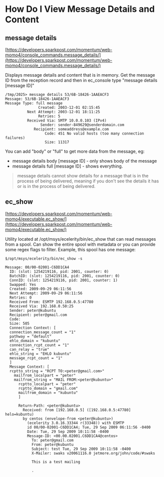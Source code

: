 # How Do I View Message Details and Content 

## message details

[https://developers.sparkpost.com/momentum/web-momo4/console_commands.message_details/](https://developers.sparkpost.com/momentum/web-momo4/console_commands.message_details/)

Displays message details and content that is in memory. Get the message ID from the reception record and then in ec_console type "message details [message  ID]"


```
/tmp/2025> message details 53/6B-18426-1AAEACF3
Message: 53/6B-18426-1AAEACF3
Message Type: full message
               Created: 2003-12-01 02:15:45
          Next Attempt: 2003-12-01 18:11:25
               Retries: 5
          Received Via: SMTP 10.0.0.103 (IPv4)
                Sender: sender-849629@senderdomain.com
             Recipient: someaddress@example.com
                  Code: 451 No valid hosts (too many connection failures)
                  Size: 11317
```


You can add "body" or "full" to get more data from the message, eg:

- message details body [message  ID] - only shows body of the message
- message details full [message  ID] - shows everything. 

> message details cannot show details for a message that is in the process of being delivered, meaning if you don't see the details it has or is in the process of being delivered.

## ec_show

[https://developers.sparkpost.com/momentum/web-momo4/executable.ec_show/](https://developers.sparkpost.com/momentum/web-momo4/executable.ec_show/)

Utility located at /opt/msys/ecelerity/bin/ec_show that can read messages from a spool. Can show the entire spool with metadata or you can provide some regex flags to filter. Example, this spool has one message:


```
$/opt/msys/ecelerity/bin/ec_show -s
 
Message: 00/00-02001-C6DD1CA4
  ID: (slot: 1254219116, pid: 2001, counter: 0)
  BatchID: (slot: 1254219116, pid: 2001, counter: 0)
  ConnID: (slot: 1254219116, pid: 2001, counter: 1)
  Swapped: Yes
  Created: 2009-09-29 06:11:56
  Next Attempt: 2009-09-29 06:11:56
  Retries: 0
  Received From: ESMTP 192.168.0.5:47780
  Received Via: 192.168.0.50:25
  Sender: peter@kubuntu
  Recipient: peter@gmail.com
  Code:
  Size: 505
  Connection Context: [
  connection_message_count = "1"
  pathway = "default"
  ehlo_domain = "kubuntu"
  connection_rcpt_count = "1"
  can_relay = "true"
  ehlo_string = "EHLO kubuntu"
  message_rcpt_count = "1"
  ]
  Message Context: [
  rcptto_string = "RCPT TO:<peter@gmail.com>"
    mailfrom_localpart = "peter"
    mailfrom_string = "MAIL FROM:<peter@kubuntu>"
      rcptto_localpart = "peter"
      rcptto_domain = "gmail.com"
      mailfrom_domain = "kubuntu"
      ]
 
      Return-Path: <peter@kubuntu>
        Received: from [192.168.0.5] ([192.168.0.5:47780] helo=kubuntu)
        by centos (envelope-from <peter@kubuntu>)
          (ecelerity 3.0.16.33344 r(33348)) with ESMTP
          id 00/00-02001-C6DD1CA4; Tue, 29 Sep 2009 06:11:56 -0400
          Date: Tue, 29 Sep 2009 10:11:58 -0400
          Message-ID: <00.00.02001.C6DD1CA4@centos>
            To: peter@gmail.com
            From: peter@kubuntu
            Subject: test Tue, 29 Sep 2009 10:11:58 -0400
            X-Mailer: swaks v20061116.0 jetmore.org/john/code/#swaks
 
            This is a test mailing
 
            .
```

